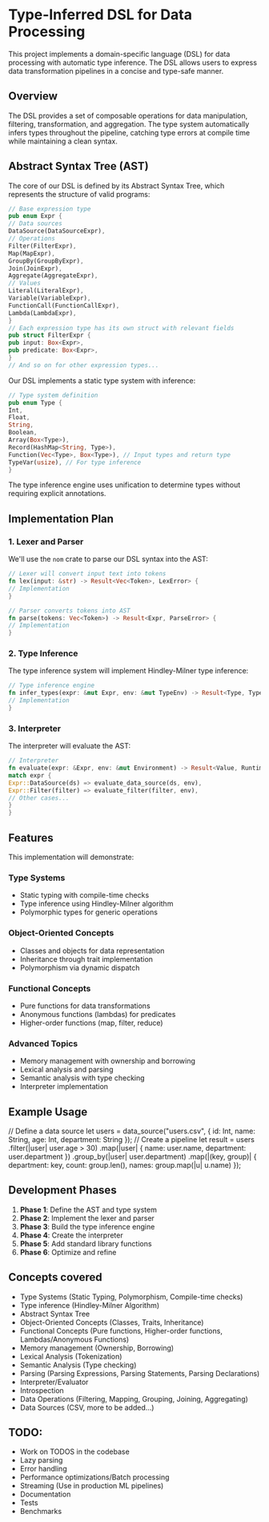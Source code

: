 # Type-Inferred DSL for Data Processing

This project implements a domain-specific language (DSL) for data processing with automatic type inference. The DSL allows users to express data transformation pipelines in a concise and type-safe manner.

## Overview

The DSL provides a set of composable operations for data manipulation, filtering, transformation, and aggregation. The type system automatically infers types throughout the pipeline, catching type errors at compile time while maintaining a clean syntax.

## Abstract Syntax Tree (AST)

The core of our DSL is defined by its Abstract Syntax Tree, which represents the structure of valid programs:

```rust
// Base expression type
pub enum Expr {
// Data sources
DataSource(DataSourceExpr),
// Operations
Filter(FilterExpr),
Map(MapExpr),
GroupBy(GroupByExpr),
Join(JoinExpr),
Aggregate(AggregateExpr),
// Values
Literal(LiteralExpr),
Variable(VariableExpr),
FunctionCall(FunctionCallExpr),
Lambda(LambdaExpr),
}
// Each expression type has its own struct with relevant fields
pub struct FilterExpr {
pub input: Box<Expr>,
pub predicate: Box<Expr>,
}
// And so on for other expression types...
```

Our DSL implements a static type system with inference:

```rust
// Type system definition
pub enum Type {
Int,
Float,
String,
Boolean,
Array(Box<Type>),
Record(HashMap<String, Type>),
Function(Vec<Type>, Box<Type>), // Input types and return type
TypeVar(usize), // For type inference
}
```

The type inference engine uses unification to determine types without requiring explicit annotations.

## Implementation Plan

### 1. Lexer and Parser

We'll use the `nom` crate to parse our DSL syntax into the AST:

```rust
// Lexer will convert input text into tokens
fn lex(input: &str) -> Result<Vec<Token>, LexError> {
// Implementation
}

// Parser converts tokens into AST
fn parse(tokens: Vec<Token>) -> Result<Expr, ParseError> {
// Implementation
}
```

### 2. Type Inference

The type inference system will implement Hindley-Milner type inference:

```rust
// Type inference engine
fn infer_types(expr: &mut Expr, env: &mut TypeEnv) -> Result<Type, TypeError> {
// Implementation
}
```

### 3. Interpreter

The interpreter will evaluate the AST:

```rust
// Interpreter
fn evaluate(expr: &Expr, env: &mut Environment) -> Result<Value, RuntimeError> {
match expr {
Expr::DataSource(ds) => evaluate_data_source(ds, env),
Expr::Filter(filter) => evaluate_filter(filter, env),
// Other cases...
}
}
```

## Features

This implementation will demonstrate:

### Type Systems

- Static typing with compile-time checks
- Type inference using Hindley-Milner algorithm
- Polymorphic types for generic operations

### Object-Oriented Concepts

- Classes and objects for data representation
- Inheritance through trait implementation
- Polymorphism via dynamic dispatch

### Functional Concepts

- Pure functions for data transformations
- Anonymous functions (lambdas) for predicates
- Higher-order functions (map, filter, reduce)

### Advanced Topics

- Memory management with ownership and borrowing
- Lexical analysis and parsing
- Semantic analysis with type checking
- Interpreter implementation

## Example Usage

// Define a data source
let users = data_source("users.csv", {
id: Int,
name: String,
age: Int,
department: String
});
// Create a pipeline
let result = users
.filter(|user| user.age > 30)
.map(|user| {
name: user.name,
department: user.department
})
.group_by(|user| user.department)
.map(|(key, group)| {
department: key,
count: group.len(),
names: group.map(|u| u.name)
});

## Development Phases

1. **Phase 1**: Define the AST and type system
2. **Phase 2**: Implement the lexer and parser
3. **Phase 3**: Build the type inference engine
4. **Phase 4**: Create the interpreter
5. **Phase 5**: Add standard library functions
6. **Phase 6**: Optimize and refine

## Concepts covered

- Type Systems (Static Typing, Polymorphism, Compile-time checks)
- Type inference (Hindley-Milner Algorithm)
- Abstract Syntax Tree
- Object-Oriented Concepts (Classes, Traits, Inheritance)
- Functional Concepts (Pure functions, Higher-order functions, Lambdas/Anonymous Functions)
- Memory management (Ownership, Borrowing)
- Lexical Analysis (Tokenization)
- Semantic Analysis (Type checking)
- Parsing (Parsing Expressions, Parsing Statements, Parsing Declarations)
- Interpreter/Evaluator
- Introspection
- Data Operations (Filtering, Mapping, Grouping, Joining, Aggregating)
- Data Sources (CSV, more to be added...)

## TODO:

- Work on TODOS in the codebase
- Lazy parsing
- Error handling
- Performance optimizations/Batch processing
- Streaming (Use in production ML pipelines)
- Documentation
- Tests
- Benchmarks
